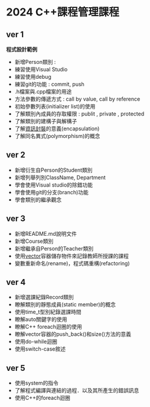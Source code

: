 # 2024 C++課程管理課程
## ver 1
**程式設計範例**
- 新增Person類別 :
- 練習使用Visual Studio
- 練習使用debug
- 練習git的功能 : commit, push
- .h檔案與.cpp檔案的用途
- 方法參數的傳遞方式 : call by value, call by reference
- 初始參數列表(initializer list)的使用
- 了解類別內成員的存取權限 : publit , private , protected
- 了解類別的建構子與解構子
- 了解[資訊封裝](https://www.w3schools.com/cpp/cpp_encapsulation.asp)的意義(encapsulation)
- 了解同名異式(polymorphism)的概念

 ## ver 2
- 新增衍生自Person的Student類別
- 新增列舉列別ClassName, Department
- 學會使用Visual studio的除錯功能
- 學會使用git的分支(branch)功能
- 學會類別的繼承觀念

 ## ver 3
- 新增README.md說明文件
- 新增Course類別
- 新增繼承自Person的Teacher類別
- 使用[vector](https://www.w3schools.com/cpp/cpp_vectors.asp)容器儲存物件來記錄教師所授課的課程
- 變數重新命名(rename)，程式碼重構(refactoring)

## ver 4
- 新增選課紀錄Record類別
- 瞭解類別的靜態成員(static member)的概念
- 使用time_t型別紀錄選課時間
- 瞭解auto關鍵字的使用
- 瞭解C++ foreach迴圈的使用
- 瞭解vector容器的push_back()和size()方法的意義
- 使用do-while迴圈
- 使用switch-case敘述

## ver 5
- 使用system的指令
- 了解程式編譯與連結的過程．以及其所產生的錯誤訊息
- 使用C++的foreach迴圈